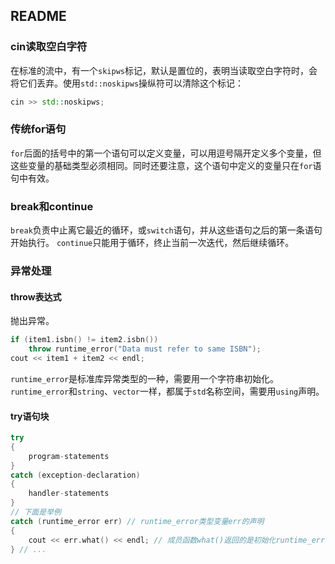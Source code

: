 ## README
### cin读取空白字符
在标准的流中，有一个`skipws`标记，默认是置位的，表明当读取空白字符时，会将它们丢弃。使用`std::noskipws`操纵符可以清除这个标记：
```c++
cin >> std::noskipws;
```
### 传统for语句
`for`后面的括号中的第一个语句可以定义变量，可以用逗号隔开定义多个变量，但这些变量的基础类型必须相同。同时还要注意，这个语句中定义的变量只在`for`语句中有效。
### break和continue
`break`负责中止离它最近的循环，或`switch`语句，并从这些语句之后的第一条语句开始执行。
`continue`只能用于循环，终止当前一次迭代，然后继续循环。
### 异常处理
#### throw表达式
抛出异常。
```c++
if (item1.isbn() != item2.isbn())
    throw runtime_error("Data must refer to same ISBN");
cout << item1 + item2 << endl;
```
`runtime_error`是标准库异常类型的一种，需要用一个字符串初始化。
`runtime_error`和`string`、`vector`一样，都属于`std`名称空间，需要用`using`声明。
#### try语句块
```c++
try
{
    program-statements
}
catch (exception-declaration)
{
    handler-statements
}
// 下面是举例
catch (runtime_error err) // runtime_error类型变量err的声明
{
    cout << err.what() << endl; // 成员函数what()返回的是初始化runtime_error时所用的字符串
} // ...
```
